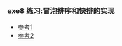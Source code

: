 ### exe8 练习:冒泡排序和快排的实现
* [参考1](https://docs.kilvn.com/lcthw-zh/ex33.html)
* [参考2](https://docs.kilvn.com/lcthw-zh/ex35.html)